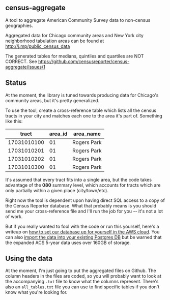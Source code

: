 census-aggregate
----------------
A tool to aggregate American Community Survey data to non-census geographies.

Aggregated data for Chicago community areas and New York city neighborhood tabulation areas can be found at http://j.mp/public_census_data

The generated tables for medians, quintiles and quartiles are NOT CORRECT. See https://github.com/censusreporter/census-aggregate/issues/1

Status
------
At the moment, the library is tuned towards producing data for Chicago's community areas, but it's pretty generalized.

To use the tool, create a cross-reference table which lists all the census tracts in your city and matches each one to the area it's part of. Something like this: 

tract|area_id|area_name
-----|-------|---------
17031010100|01|Rogers Park
17031010201|01|Rogers Park
17031010202|01|Rogers Park
17031010300|01|Rogers Park

It's assumed that every tract fits into a single area, but the code takes advantage of the **080** summary level, which accounts for tracts which are only partially within a given place (city/town/etc).

Right now the tool is dependent upon having direct SQL access to a copy of the Census Reporter database. What that probably means is you should send me your cross-reference file and I'll run the job for you -- it's not a lot of work.

But if you really wanted to fool with the code or run this yourself, here's a writeup on [how to set our database up for yourself in the AWS cloud](http://censusreporter.tumblr.com/post/55886690087/using-census-data-in-postgresql). You can also [import the data into your existing Postgres DB](http://censusreporter.tumblr.com/post/73727555158/easier-access-to-acs-data) but be warned that the expanded ACS 5-year data uses over 160GB of storage.

Using the data
--------------
At the moment, I'm just going to put the aggregated files on Github. The column headers in the files are coded, so you will probably want to look at the accompanying `.txt` file to know what the columns represent. There's also an `all_tables.txt` file you can use to find specific tables if you don't know what you're looking for.

